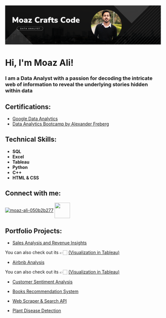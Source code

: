 ![logo](https://github.com/MoazCraftsCode/MoazCraftsCode/blob/main/banner1.png)
<h1>Hi, I'm Moaz Ali! </h1>
<h3> I am a Data Analyst with a passion for decoding the intricate web of information to reveal the underlying stories hidden within data</h3>
<h2> Certifications:</h2>

- [Google Data Analytics](https://coursera.org/share/0e17355d2b290878f3cfd22db521ab13)
- [Data Analytics Bootcamp by Alexander Freberg](https://github.com/MoazCraftsCode/MoazCraftsCode/blob/main/Certificate.png)
<h2> Technical Skills:</h2>

- <b>SQL</b>
- <b>Excel</b>
- <b>Tableau</b>
- <b>Python</b>
- <b>C++</b>
- <b>HTML & CSS</b>
<h2> Connect with me:</h2>
<p align="left">
<a href="https://linkedin.com/in/moazalihere" target="blank"><img align="center" src="https://raw.githubusercontent.com/rahuldkjain/github-profile-readme-generator/master/src/images/icons/Social/linked-in-alt.svg" alt="moaz-ali-050b2b277" height="50" width="50" /></a>
<a href="https://public.tableau.com/app/profile/moaz.ali" target="blank"><img align="center" src="https://analyticstraininghub.com/wp-content/uploads/2020/10/icon-tableau.png" height="50" width="50" /></a>
</p>


<h2> Portfolio Projects:</h2>
<!--<h3>Tableau </h3>-->

- [Sales Analysis and Revenue Insights](https://github.com/MoazCraftsCode/Sales-Analysis-and-Revenue-Insights-using-Excel-and-Tableau)

You can also check out its 👉🏻 [(Visualization in Tableau)](https://public.tableau.com/views/CompanySalesAnalysis_16897709083830/Dashboard1?:language=en-GB&:display_count=n&:origin=viz_share_link)

- [Airbnb Analysis](https://github.com/MoazCraftsCode/Airbnb-analysis-using-Tableau)

You can also check out its 👉🏻 [(Visualization in Tableau)](https://public.tableau.com/views/AirbnbAnalysis_16898504637060/Dashboard1?:language=en-US&:display_count=n&:origin=viz_share_link)

- [Customer Sentiment Analysis](https://github.com/MoazCraftsCode/Sentiment-Analysis-and-Brand-Perception-in-Python-using-NLP)

- [Books Recommendation System](https://github.com/MoazCraftsCode/Books-Recommendation-System-in-Python-using-Machine-Learning)

- [Web Scraper & Search API](https://github.com/MoazCraftsCode/Web-Scraper-and-Search-API-using-Python)

- [Plant Disease Detection](https://github.com/MoazCraftsCode/Plant-Disease-Detection-using-opencv)
  
